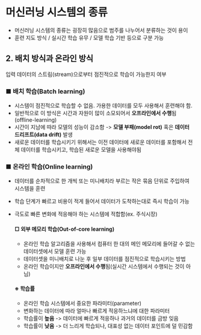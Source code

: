 # 머신러닝 시스템의 종류
- 머신러닝 시스템의 종류는 굉장히 많음으로 범주를 나누어서 분류하는 것이 용이
- 훈련 지도 방식 / 실시간 학습 유무 / 모델 학습 기반 등으로 구분 가능

## 2. 배치 방식과 온라인 방식
입력 데이터의 스트림(stream)으로부터 점진적으로 학습이 가능한지 여부 <br>

### ■ 배치 학습(Batch learning)
- 시스템이 점진적으로 학습할 수 없음. 가용한 데이터를 모두 사용해서 훈련해야 함.
- 일반적으로 이 방식은 시간과 자원이 많이 소모되어서 **오프라인에서 수행**됨 (offline-learning)
- 시간이 지남에 따라 모델의 성능이 감소함 -> **모델 부패(model rot)** 혹은 **데이터 드리프트(data drift)** 발생
- 새로운 데이터를 학습시키기 위해서는 이전 데이터에 새로운 데이터를 포함해서 전체 데이터를 학습시키고, 학습된 새로운 모델을 사용해야됨

### ■ 온라인 학습(Online learning)
- 데이터를 순차적으로 한 개씩 또는 미니배치라 부르는 작은 묶음 단위로 주입하여 시스템을 훈련
- 학습 단계가 빠르고 비용이 적게 들어서 데이터가 도착하는대로 즉시 학습이 가능
- 극도로 빠른 변화에 적응해야 하는 시스템에 적합함(ex. 주식시장)

  #### □ 외부 메모리 학습(Out-of-core learning)
  - 온라인 학습 알고리즘을 사용해서 컴퓨터 한 대의 메인 메모리에 들어갈 수 없는 데이터셋에서 모델 훈련 가능
  - 데이터셋을 미니배치로 나눈 후 일부 데이터를 점진적으로 학습시키는 방법
  - 온라인 학습이지만 **오프라인에서 수행**됨(실시간 시스템에서 수행되는 것이 아님)
 
  #### ※ 학습률
  - 온라인 학습 시스템에서 중요한 파라미터(parameter)
  - 변화하는 데이터에 따라 얼마나 빠르게 적응하느냐에 대한 파라미터
  - 학습률이 **높음** -> 데이터에 빠르게 적응하나 과거의 데이터를 금방 잊음
  - 학습률이 **낮음** -> 더 느리게 학습되나, 대표성 없는 데이터 포인트에 덜 민감함
